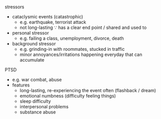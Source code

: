 stressors
- cataclysmic events (catastrophic)
	- e.g. earthquake, terrorist attack
	- not long-lasting
	  $\because$ has a clear end point / shared and used to
- personal stressor
	- e.g. failing a class, unemployment, divorce, death
- background stressor
	- e.g. grinding-in with roommates, stucked in traffic
	- minor annoyances/irritations happening everyday
	  that can accumulate

PTSD
- e.g. war combat, abuse
- features
	- long-lasting, re-experiencing the event often
	  (flashback / dream)
	- emotional numbness (difficulty feeling things)
	- sleep difficulty
	- interpersonal problems
	- substance abuse